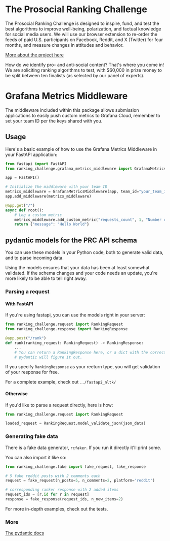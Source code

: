 # The Prosocial Ranking Challenge

The Prosocial Ranking Challenge is designed to inspire, fund, and test the best algorithms to improve well-being, polarization, and factual knowledge for social media users. We will use our browser extension to re-order the feeds of paid U.S. participants on Facebook, Reddit, and X (Twitter) for four months, and measure changes in attitudes and behavior.

[More about the project here](https://humancompatible.ai/news/2024/01/18/the-prosocial-ranking-challenge-60000-in-prizes-for-better-social-media-algorithms/)

How do we identify pro- and anti-social content? That's where you come in! We are soliciting ranking algorithms to test, with $60,000 in prize money to be split between ten finalists (as selected by our panel of experts).

# Grafana Metrics Middleware

The middleware included within this package allows submission applications to easily push custom metrics to Grafana Cloud, remember to set your team ID per the keys shared with you.

## Usage

Here's a basic example of how to use the Grafana Metrics Middleware in your FastAPI application:

```python
from fastapi import FastAPI
from ranking_challenge.grafana_metrics_middleware import GrafanaMetricsMiddleware

app = FastAPI()

# Initialize the middleware with your team ID
metrics_middleware = GrafanaMetricsMiddleware(app, team_id="your_team_id")
app.add_middleware(metrics_middleware)

@app.get("/")
async def root():
    # Log a custom metric
    metrics_middleware.add_custom_metric("requests_count", 1, "Number of requests")
    return {"message": "Hello World"}
```

## pydantic models for the PRC API schema

You can use these models in your Python code, both to generate valid data, and to parse incoming data.

Using the models ensures that your data has been at least somewhat validated. If the schema changes and your code needs an update, you're more likely to be able to tell right away.

### Parsing a request

#### With FastAPI

If you're using fastapi, you can use the models right in your server:

```python
from ranking_challenge.request import RankingRequest
from ranking_challenge.response import RankingResponse

@app.post("/rank")
def rank(ranking_request: RankingRequest) -> RankingResponse:
    ...
    # You can return a RankingResponse here, or a dict with the correct keys and
    # pydantic will figure it out.
```

If you specify `RankingResponse` as your reeturn type, you will get validation of your response for free.

For a complete example, check out `../fastapi_nltk/`

#### Otherwise

If you'd like to parse a request directly, here is how:

```python
from ranking_challenge.request import RankingRequest

loaded_request = RankingRequest.model_validate_json(json_data)
```

### Generating fake data

There is a fake data generator, `rcfaker`. If you run it directly it'll print some.

You can also import it like so:

```python
from ranking_challenge.fake import fake_request, fake_response

# 5 fake reddit posts with 2 comments each
request = fake_request(n_posts=5, n_comments=2, platform='reddit')

# corresponding ranker response with 2 added items
request_ids = [r.id for r in request]
response = fake_response(request_ids, n_new_items=2)
```

For more in-depth examples, check out the tests.

### More

[The pydantic docs](https://docs.pydantic.dev/latest/)